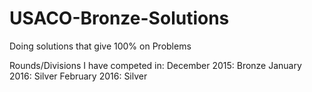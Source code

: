 # USACO-Bronze-Solutions
Doing solutions that give 100% on Problems

Rounds/Divisions I have competed in:
December 2015: Bronze
January 2016: Silver
February 2016: Silver
